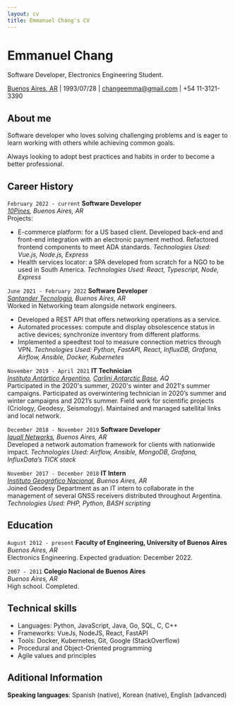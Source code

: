 ```yaml
---
layout: cv
title: Emmanuel Chang's CV
---
```

# Emmanuel Chang
Software Developer, Electronics Engineering Student.

<div id="webaddress">
<a href="https://goo.gl/maps/qRPmtAvuPA6o7p926">Buenos Aires, AR</a> |
1993/07/28 |
<a href="mailto:changeemma@gmail.com">changeemma@gmail.com</a> |
+54 11-3121-3390
</div>

## About me
Software developer who loves solving challenging problems and is eager to learn working with others while achieving common goals.

Always looking to adopt best practices and habits in order to become a better professional.

## Career History


`February 2022 - current`
__Software Developer__\
*[10Pines](https://10pines.com), Buenos Aires, AR*\
Projects:
- E-commerce platform: for a US based client. Developed back-end and front-end integration with an electronic payment method. Refactored frontend components to meet ADA standards. *Technologies Used: Vue.js, Node.js, Express*
- Health services locator: a SPA developed from scratch for a NGO to be used in South America. *Technologies Used: React, Typescript, Node, Express*

`June 2021 - February 2022`
__Software Developer__\
*[Santander Tecnología](https://www.linkedin.com/company/santandertec), Buenos Aires, AR*\
Worked in Networking team alongside network engineers.
- Developed a REST API that offers networking operations as a service.
- Automated processes: compute and display obsolescence status in active devices; synchronize inventory from different platforms.
- Implemented a speedtest tool to measure connection metrics through VPN.
*Technologies Used: Python, FastAPI, React, InfluxDB, Grafana, Airflow, Ansible, Docker, Kubernetes*

`November 2019 - April 2021`
__IT Technician__\
*[Instituto Antártico Argentino](https://www.cancilleria.gob.ar/es/iniciativas/dna/instituto-antartico-argentino), [Carlini Antarctic Base](https://goo.gl/maps/FJC7HRojAxb5TbbU7), AQ*\
Participated in the 2020's summer, 2020's winter and 2021's summer campaigns.
Participated as overwintering technician in 2020’s summer and winter campaigns and 2021’s summer. Field work for scientific projects (Criology, Geodesy, Seismology). Maintained and managed satellital links and local network.

`December 2018 - November 2019`
__Software Developer__\
*[Iquall Networks](https://iquall.net/), Buenos Aires, AR*\
Developed a network automation framework for clients with nationwide impact.
*Technologies Used: Airflow, Ansible, MongoDB, Grafana, InfluxData’s TICK stack*

`November 2017 - December 2018`
__IT Intern__\
*[Instituto Geográfico Nacional](https://www.ign.gob.ar/), Buenos Aires, AR*\
Joined Geodesy Department as an IT intern to collaborate in the management of several GNSS receivers distributed throughout Argentina.\
*Technologies Used: PHP, Python, BASH scripting*

## Education

`August 2012 - present`
__Faculty of Engineering, University of Buenos Aires__\
*Buenos Aires, AR*\
Electronics Engineering. Expected graduation: December 2022.

`2007 - 2011`
__Colegio Nacional de Buenos Aires__\
*Buenos Aires, AR*\
High school. Completed.

## Technical skills

- Languages: Python, JavaScript, Java, Go, SQL, C, C++
- Frameworks: VueJs, NodeJS, React, FastAPI
- Tools: Docker, Kubernetes, Git, Google (StackOverflow)
- Procedural and Object-Oriented programming
- Agile values and principles

## Aditional Information

__Speaking languages__: Spanish (native), Korean (native), English (advanced)

<!-- ### Footer

Last updated: May 2013 -->


